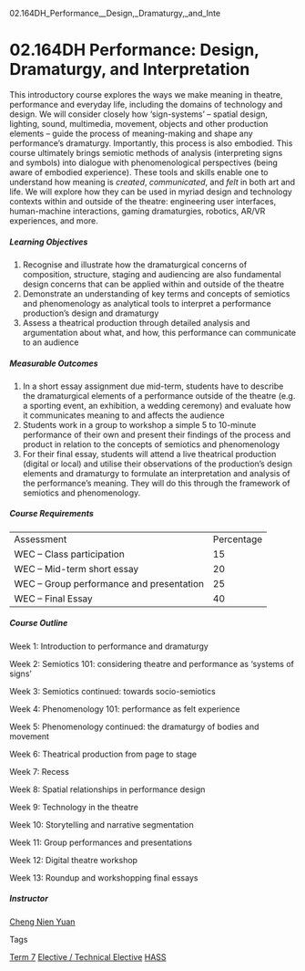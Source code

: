 02.164DH_Performance__Design,_Dramaturgy,_and_Inte



02.164DH Performance: Design, Dramaturgy, and Interpretation
============================================================

This introductory course explores the ways we make meaning in theatre, performance and everyday life, including the domains of technology and design. We will consider closely how ‘sign-systems’ – spatial design, lighting, sound, multimedia, movement, objects and other production elements – guide the process of meaning-making and shape any performance’s dramaturgy. Importantly, this process is also embodied. This course ultimately brings semiotic methods of analysis (interpreting signs and symbols) into dialogue with phenomenological perspectives (being aware of embodied experience). These tools and skills enable one to understand how meaning is *created*, *communicated*, and *felt* in both art and life. We will explore how they can be used in myriad design and technology contexts within and outside of the theatre: engineering user interfaces, human-machine interactions, gaming dramaturgies, robotics, AR/VR experiences, and more.



##### **Learning Objectives**



1. Recognise and illustrate how the dramaturgical concerns of composition, structure, staging and audiencing are also fundamental design concerns that can be applied within and outside of the theatre
2. Demonstrate an understanding of key terms and concepts of semiotics and phenomenology as analytical tools to interpret a performance production’s design and dramaturgy
3. Assess a theatrical production through detailed analysis and argumentation about what, and how, this performance can communicate to an audience


##### **Measurable Outcomes**



1. In a short essay assignment due mid-term, students have to describe the dramaturgical elements of a performance outside of the theatre (e.g. a sporting event, an exhibition, a wedding ceremony) and evaluate how it communicates meaning to and affects the audience
2. Students work in a group to workshop a simple 5 to 10-minute performance of their own and present their findings of the process and product in relation to the concepts of semiotics and phenomenology
3. For their final essay, students will attend a live theatrical production (digital or local) and utilise their observations of the production’s design elements and dramaturgy to formulate an interpretation and analysis of the performance’s meaning. They will do this through the framework of semiotics and phenomenology.


##### **Course Requirements**



|  |  |
| --- | --- |
| Assessment | Percentage |
| WEC – Class participation | 15 |
| WEC – Mid-term short essay | 20 |
| WEC – Group performance and presentation | 25 |
| WEC – Final Essay | 40 |



##### **Course Outline**



Week 1: Introduction to performance and dramaturgy



Week 2: Semiotics 101: considering theatre and performance as ‘systems of signs’



Week 3: Semiotics continued: towards socio-semiotics



Week 4: Phenomenology 101: performance as felt experience



Week 5: Phenomenology continued: the dramaturgy of bodies and movement



Week 6: Theatrical production from page to stage



Week 7: Recess



Week 8: Spatial relationships in performance design



Week 9: Technology in the theatre



Week 10: Storytelling and narrative segmentation



Week 11: Group performances and presentations



Week 12: Digital theatre workshop



Week 13: Roundup and workshopping final essays



##### **Instructor**



[Cheng Nien Yuan](/profile/cheng-nien-yuan/)

Tags

[Term 7](/education/undergraduate/courses/?course-term=860)
[Elective / Technical Elective](/education/undergraduate/courses/?course-type=853)
[HASS](/education/undergraduate/courses/?pillar-cluster=56)

